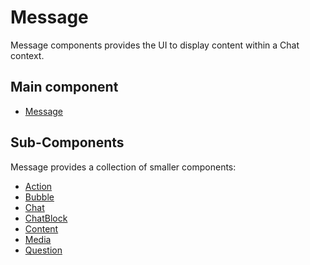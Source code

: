 # Message

Message components provides the UI to display content within a Chat context.


## Main component

* [Message](./docs/Message.md)


## Sub-Components

Message provides a collection of smaller components:

* [Action](./docs/Action.md)
* [Bubble](./docs/Bubble.md)
* [Chat](./docs/Chat.md)
* [ChatBlock](./docs/ChatBlock.md)
* [Content](./docs/Content.md)
* [Media](./docs/Media.md)
* [Question](./docs/Question.md)

